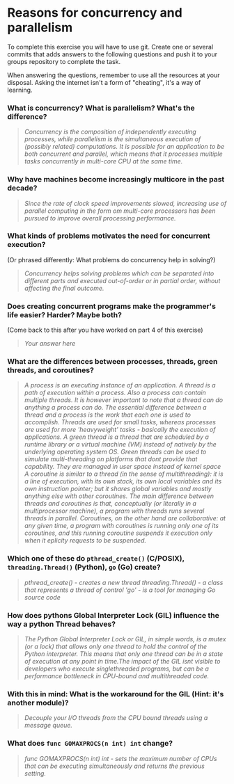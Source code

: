 # Reasons for concurrency and parallelism


To complete this exercise you will have to use git. Create one or several commits that adds answers to the following questions and push it to your groups repository to complete the task.

When answering the questions, remember to use all the resources at your disposal. Asking the internet isn't a form of "cheating", it's a way of learning.

 ### What is concurrency? What is parallelism? What's the difference?
 > *Concurrency is the composition of independently executing processes, while parallelism is the simultaneous execution of (possibly related) computations. It is possible for an application to be both concurrent and parallel, which means that it processes multiple tasks concurrently in multi-core CPU at the same time.*
 
 ### Why have machines become increasingly multicore in the past decade?
 > *Since the rate of clock speed improvements slowed, increasing use of parallel computing in the form om multi-core processors has been pursued to improve overall processing performance.*
 
 ### What kinds of problems motivates the need for concurrent execution?
 (Or phrased differently: What problems do concurrency help in solving?)
 > *Concurrency helps solving problems which can be separated into different parts and executed out-of-order or in partial order, without affecting the final outcome.*
 
 ### Does creating concurrent programs make the programmer's life easier? Harder? Maybe both?
 (Come back to this after you have worked on part 4 of this exercise)
 > *Your answer here*
 
 ### What are the differences between processes, threads, green threads, and coroutines?
 > *A process is an executing instance of an application. A thread is a path of execution within a process. Also a process can contain multiple threads. It is however important to note that a thread can do anything a process can do.
 The essential difference between a thread and a process is the work that each one is used to accomplish. Threads are used for small tasks, whereas processes are used for more 'heavyweight' tasks - basically the execution of applications.
 A green thread is a thread that are scheduled by a runtime library or a virtual machine (VM) instead of natively by the underlying operating system OS. Green threads can be used to simulate multi-threading on platforms that dont provide that capability. They are managed in user space instead of kernel space
 A coroutine is similar to a thread (in the sense of multithreading): it is a line of execution, with its own stack, its own local variables and its own instruction pointer; but it shares global variables and mostly anything else with other coroutines. The main difference between threads and coroutines is that, conceptually (or literally in a multiprocessor machine), a program with threads runs several threads in parallel. Coroutines, on the other hand are collaborative: at any given time, a program with coroutines is running only one of its coroutines, and this running coroutine suspends it execution only when it eplicity requests to be suspended.*
 
 ### Which one of these do `pthread_create()` (C/POSIX), `threading.Thread()` (Python), `go` (Go) create?
 > *pthread_create() - creates a new thread
 threading.Thread() - a class that represents a thread of control
'go' - is a tool for managing Go source code*
 
 ### How does pythons Global Interpreter Lock (GIL) influence the way a python Thread behaves?
 > *The Python Global Interpreter Lock or GIL, in simple words, is a mutex (or a lock) that allows only one thread to hold the control of the Python interpreter.
 This means that only one thread can be in a state of execution at any point in time.The impact of the GIL isnt visible to developers who execute singlethreaded programs, but can be a performance bottleneck in CPU-bound and multithreaded code.*
 
 ### With this in mind: What is the workaround for the GIL (Hint: it's another module)?
 > *Decouple your I/O threads from the CPU bound threads using a message queue.*
 
 ### What does `func GOMAXPROCS(n int) int` change? 
 > *func GOMAXPROCS(n int) int - sets the maximum number of CPUs that can be executing simultaneously and returns the previous setting.*
